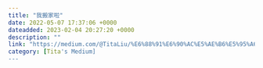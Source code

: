 ```yaml
---
title: "我搬家啦"
date: 2022-05-07 17:37:06 +0000
dateadded: 2023-02-04 20:27:20 +0000
description: ""
link: "https://medium.com/@TitaLiu/%E6%88%91%E6%90%AC%E5%AE%B6%E5%95%A6-e8f8a1a47b54?source=rss-1f0703e3e84b------2"
category: [Tita's Medium]
---
```

